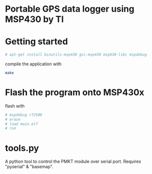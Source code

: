 # Portable GPS data logger using MSP430 by TI

# Getting started

```bash
# apt-get install binutils-msp430 gcc-msp430 msp430-libc mspdebug
```

compile the application with

```bash
make
```

# Flash the program onto MSP430x

flash with
```bash
# mspdebug rf2500
# erase
# load main.elf
# run
```

# tools.py

A python tool to control the PMKT module over
serial port. Requires "pyserial" & "basemap".
